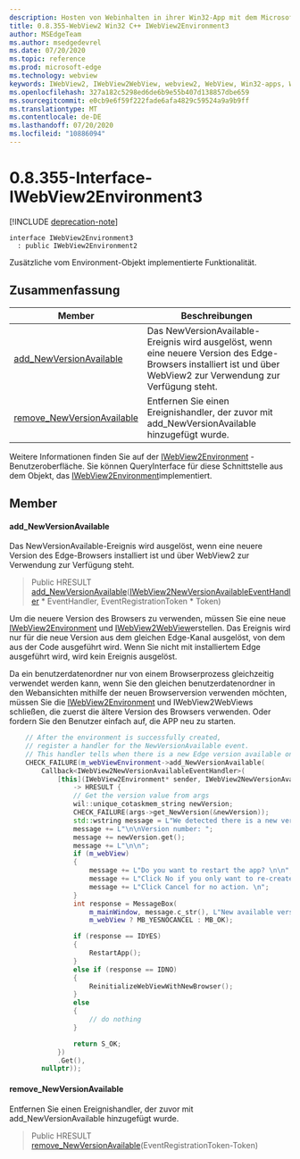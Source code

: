 ```yaml
---
description: Hosten von Webinhalten in ihrer Win32-App mit dem Microsoft Edge WebView2-Steuerelement
title: 0.8.355-WebView2 Win32 C++ IWebView2Environment3
author: MSEdgeTeam
ms.author: msedgedevrel
ms.date: 07/20/2020
ms.topic: reference
ms.prod: microsoft-edge
ms.technology: webview
keywords: IWebView2, IWebView2WebView, webview2, WebView, Win32-apps, Win32, Edge
ms.openlocfilehash: 327a182c5298ed6de6b9e55b407d138857dbe659
ms.sourcegitcommit: e0cb9e6f59f222fade6afa4829c59524a9a9b9ff
ms.translationtype: MT
ms.contentlocale: de-DE
ms.lasthandoff: 07/20/2020
ms.locfileid: "10886094"
---
```

# 0.8.355-Interface-IWebView2Environment3 

[!INCLUDE [deprecation-note](../../includes/deprecation-note.md)]

```
interface IWebView2Environment3
  : public IWebView2Environment2
```

Zusätzliche vom Environment-Objekt implementierte Funktionalität.

## Zusammenfassung

 Member                        | Beschreibungen
--------------------------------|---------------------------------------------
[add_NewVersionAvailable](#add_newversionavailable) | Das NewVersionAvailable-Ereignis wird ausgelöst, wenn eine neuere Version des Edge-Browsers installiert ist und über WebView2 zur Verwendung zur Verfügung steht.
[remove_NewVersionAvailable](#remove_newversionavailable) | Entfernen Sie einen Ereignishandler, der zuvor mit add_NewVersionAvailable hinzugefügt wurde.

Weitere Informationen finden Sie auf der [IWebView2Environment](IWebView2Environment.md) -Benutzeroberfläche. Sie können QueryInterface für diese Schnittstelle aus dem Objekt, das [IWebView2Environment](IWebView2Environment.md)implementiert.

## Member

#### add_NewVersionAvailable 

Das NewVersionAvailable-Ereignis wird ausgelöst, wenn eine neuere Version des Edge-Browsers installiert ist und über WebView2 zur Verwendung zur Verfügung steht.

> Public HRESULT [add_NewVersionAvailable](#add_newversionavailable)([IWebView2NewVersionAvailableEventHandler](IWebView2NewVersionAvailableEventHandler.md) * EventHandler, EventRegistrationToken * Token)

Um die neuere Version des Browsers zu verwenden, müssen Sie eine neue [IWebView2Environment](IWebView2Environment.md) und [IWebView2WebView](IWebView2WebView.md)erstellen. Das Ereignis wird nur für die neue Version aus dem gleichen Edge-Kanal ausgelöst, von dem aus der Code ausgeführt wird. Wenn Sie nicht mit installiertem Edge ausgeführt wird, wird kein Ereignis ausgelöst.

Da ein benutzerdatenordner nur von einem Browserprozess gleichzeitig verwendet werden kann, wenn Sie den gleichen benutzerdatenordner in den Webansichten mithilfe der neuen Browserversion verwenden möchten, müssen Sie die [IWebView2Environment](IWebView2Environment.md) und IWebView2WebViews schließen, die zuerst die ältere Version des Browsers verwenden. Oder fordern Sie den Benutzer einfach auf, die APP neu zu starten.

```cpp
    // After the environment is successfully created,
    // register a handler for the NewVersionAvailable event.
    // This handler tells when there is a new Edge version available on the machine.
    CHECK_FAILURE(m_webViewEnvironment->add_NewVersionAvailable(
        Callback<IWebView2NewVersionAvailableEventHandler>(
            [this](IWebView2Environment* sender, IWebView2NewVersionAvailableEventArgs* args)
                -> HRESULT {
                // Get the version value from args
                wil::unique_cotaskmem_string newVersion;
                CHECK_FAILURE(args->get_NewVersion(&newVersion));
                std::wstring message = L"We detected there is a new version for the browser.";
                message += L"\n\nVersion number: ";
                message += newVersion.get();
                message += L"\n\n";
                if (m_webView)
                {
                    message += L"Do you want to restart the app? \n\n";
                    message += L"Click No if you only want to re-create the webviews. \n";
                    message += L"Click Cancel for no action. \n";
                }
                int response = MessageBox(
                    m_mainWindow, message.c_str(), L"New available version",
                    m_webView ? MB_YESNOCANCEL : MB_OK);

                if (response == IDYES)
                {
                    RestartApp();
                }
                else if (response == IDNO)
                {
                    ReinitializeWebViewWithNewBrowser();
                }
                else
                {
                    // do nothing
                }

                return S_OK;
            })
            .Get(),
        nullptr));
```

#### remove_NewVersionAvailable 

Entfernen Sie einen Ereignishandler, der zuvor mit add_NewVersionAvailable hinzugefügt wurde.

> Public HRESULT [remove_NewVersionAvailable](#remove_newversionavailable)(EventRegistrationToken-Token)


